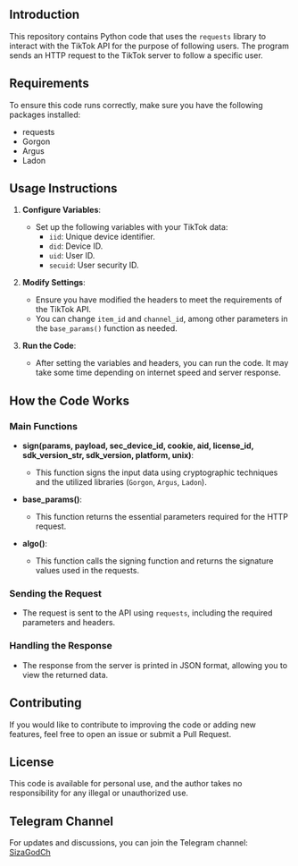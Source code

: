 ## Introduction

This repository contains Python code that uses the `requests` library to interact with the TikTok API for the purpose of following users. The program sends an HTTP request to the TikTok server to follow a specific user.

## Requirements

To ensure this code runs correctly, make sure you have the following packages installed:

- requests
- Gorgon 
- Argus
- Ladon


## Usage Instructions

1. **Configure Variables**:
   - Set up the following variables with your TikTok data:
     - `iid`: Unique device identifier.
     - `did`: Device ID.
     - `uid`: User ID.
     - `secuid`: User security ID.

2. **Modify Settings**:
   - Ensure you have modified the headers to meet the requirements of the TikTok API.
   - You can change `item_id` and `channel_id`, among other parameters in the `base_params()` function as needed.

3. **Run the Code**:
   - After setting the variables and headers, you can run the code. It may take some time depending on internet speed and server response.

## How the Code Works

### Main Functions

- **sign(params, payload, sec_device_id, cookie, aid, license_id, sdk_version_str, sdk_version, platform, unix)**:
  - This function signs the input data using cryptographic techniques and the utilized libraries (`Gorgon`, `Argus`, `Ladon`).

- **base_params()**:
  - This function returns the essential parameters required for the HTTP request.

- **algo()**:
  - This function calls the signing function and returns the signature values used in the requests.

### Sending the Request

- The request is sent to the API using `requests`, including the required parameters and headers.

### Handling the Response

- The response from the server is printed in JSON format, allowing you to view the returned data.

## Contributing

If you would like to contribute to improving the code or adding new features, feel free to open an issue or submit a Pull Request.

## License

This code is available for personal use, and the author takes no responsibility for any illegal or unauthorized use.

## Telegram Channel

For updates and discussions, you can join the Telegram channel: [SizaGodCh](https://t.me/SizaGodCh)
